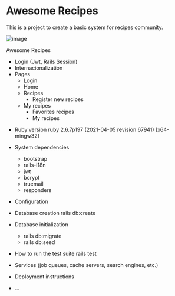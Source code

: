 # Awesome Recipes

This is a project to create a basic system for recipes community.

![image](https://user-images.githubusercontent.com/2818123/117589702-905c8c00-b101-11eb-8f3d-5d17cab34809.png)



Awesome Recipes
+ Login (Jwt, Rails Session)
+ Internacionalization
+ Pages
  + Login
  + Home
  + Recipes
    + Register new recipes
  + My recipes
    + Favorites recipes
    + My recipes

* Ruby version
ruby 2.6.7p197 (2021-04-05 revision 67941) [x64-mingw32]

* System dependencies
  * bootstrap
  * rails-i18n
  * jwt
  * bcrypt
  * truemail
  * responders

* Configuration

* Database creation
rails db:create

* Database initialization
  * rails db:migrate
  * rails db:seed

* How to run the test suite
rails test

* Services (job queues, cache servers, search engines, etc.)

* Deployment instructions

* ...
